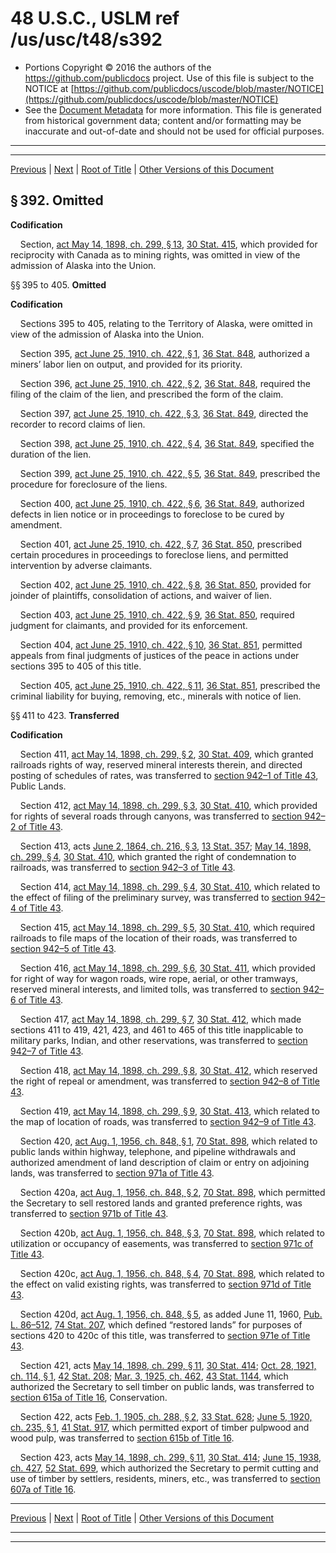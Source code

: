 ---
---

# 48 U.S.C., USLM ref /us/usc/t48/s392

* Portions Copyright © 2016 the authors of the https://github.com/publicdocs project.
  Use of this file is subject to the NOTICE at [https://github.com/publicdocs/uscode/blob/master/NOTICE](https://github.com/publicdocs/uscode/blob/master/NOTICE)
* See the [Document Metadata](././../../../..//README.md) for more information.
  This file is generated from historical government data; content and/or formatting may be inaccurate and out-of-date and should not be used for official purposes.

----------
----------

[Previous](./../../../..//us/usc/t48/ch2/m__us_usc_t48_s386.md) | [Next](./../../../..//us/usc/t48/ch2/m__us_usc_t48_s431.md) | [Root of Title](./../../../../) | [Other Versions of this Document](https://publicdocs.github.io/go/links?ns=uslm&ref=%2Fus%2Fusc%2Ft48%2Fs392)

## § 392. Omitted

 __Codification__ 

    Section, [act May 14, 1898, ch. 299, § 13][/us/act/1898-05-14/ch299/s13], [30 Stat. 415][/us/stat/30/415], which provided for reciprocity with Canada as to mining rights, was omitted in view of the admission of Alaska into the Union.

§§ 395 to 405. __Omitted__ 

 __Codification__ 

    Sections 395 to 405, relating to the Territory of Alaska, were omitted in view of the admission of Alaska into the Union.

    Section 395, [act June 25, 1910, ch. 422, § 1][/us/act/1910-06-25/ch422/s1], [36 Stat. 848][/us/stat/36/848], authorized a miners’ labor lien on output, and provided for its priority.

    Section 396, [act June 25, 1910, ch. 422, § 2][/us/act/1910-06-25/ch422/s2], [36 Stat. 848][/us/stat/36/848], required the filing of the claim of the lien, and prescribed the form of the claim.

    Section 397, [act June 25, 1910, ch. 422, § 3][/us/act/1910-06-25/ch422/s3], [36 Stat. 849][/us/stat/36/849], directed the recorder to record claims of lien.

    Section 398, [act June 25, 1910, ch. 422, § 4][/us/act/1910-06-25/ch422/s4], [36 Stat. 849][/us/stat/36/849], specified the duration of the lien.

    Section 399, [act June 25, 1910, ch. 422, § 5][/us/act/1910-06-25/ch422/s5], [36 Stat. 849][/us/stat/36/849], prescribed the procedure for foreclosure of the liens.

    Section 400, [act June 25, 1910, ch. 422, § 6][/us/act/1910-06-25/ch422/s6], [36 Stat. 849][/us/stat/36/849], authorized defects in lien notice or in proceedings to foreclose to be cured by amendment.

    Section 401, [act June 25, 1910, ch. 422, § 7][/us/act/1910-06-25/ch422/s7], [36 Stat. 850][/us/stat/36/850], prescribed certain procedures in proceedings to foreclose liens, and permitted intervention by adverse claimants.

    Section 402, [act June 25, 1910, ch. 422, § 8][/us/act/1910-06-25/ch422/s8], [36 Stat. 850][/us/stat/36/850], provided for joinder of plaintiffs, consolidation of actions, and waiver of lien.

    Section 403, [act June 25, 1910, ch. 422, § 9][/us/act/1910-06-25/ch422/s9], [36 Stat. 850][/us/stat/36/850], required judgment for claimants, and provided for its enforcement.

    Section 404, [act June 25, 1910, ch. 422, § 10][/us/act/1910-06-25/ch422/s10], [36 Stat. 851][/us/stat/36/851], permitted appeals from final judgments of justices of the peace in actions under sections 395 to 405 of this title.

    Section 405, [act June 25, 1910, ch. 422, § 11][/us/act/1910-06-25/ch422/s11], [36 Stat. 851][/us/stat/36/851], prescribed the criminal liability for buying, removing, etc., minerals with notice of lien.

§§ 411 to 423. __Transferred__ 

 __Codification__ 

    Section 411, [act May 14, 1898, ch. 299, § 2][/us/act/1898-05-14/ch299/s2], [30 Stat. 409][/us/stat/30/409], which granted railroads rights of way, reserved mineral interests therein, and directed posting of schedules of rates, was transferred to [section 942–1 of Title 43][/us/usc/t43/s942–1], Public Lands.

    Section 412, [act May 14, 1898, ch. 299, § 3][/us/act/1898-05-14/ch299/s3], [30 Stat. 410][/us/stat/30/410], which provided for rights of several roads through canyons, was transferred to [section 942–2 of Title 43][/us/usc/t43/s942–2].

    Section 413, acts [June 2, 1864, ch. 216, § 3][/us/act/1864-06-02/ch216/s3], [13 Stat. 357][/us/stat/13/357]; [May 14, 1898, ch. 299, § 4][/us/act/1898-05-14/ch299/s4], [30 Stat. 410][/us/stat/30/410], which granted the right of condemnation to railroads, was transferred to [section 942–3 of Title 43][/us/usc/t43/s942–3].

    Section 414, [act May 14, 1898, ch. 299, § 4][/us/act/1898-05-14/ch299/s4], [30 Stat. 410][/us/stat/30/410], which related to the effect of filing of the preliminary survey, was transferred to [section 942–4 of Title 43][/us/usc/t43/s942–4].

    Section 415, [act May 14, 1898, ch. 299, § 5][/us/act/1898-05-14/ch299/s5], [30 Stat. 410][/us/stat/30/410], which required railroads to file maps of the location of their roads, was transferred to [section 942–5 of Title 43][/us/usc/t43/s942–5].

    Section 416, [act May 14, 1898, ch. 299, § 6][/us/act/1898-05-14/ch299/s6], [30 Stat. 411][/us/stat/30/411], which provided for right of way for wagon roads, wire rope, aerial, or other tramways, reserved mineral interests, and limited tolls, was transferred to [section 942–6 of Title 43][/us/usc/t43/s942–6].

    Section 417, [act May 14, 1898, ch. 299, § 7][/us/act/1898-05-14/ch299/s7], [30 Stat. 412][/us/stat/30/412], which made sections 411 to 419, 421, 423, and 461 to 465 of this title inapplicable to military parks, Indian, and other reservations, was transferred to [section 942–7 of Title 43][/us/usc/t43/s942–7].

    Section 418, [act May 14, 1898, ch. 299, § 8][/us/act/1898-05-14/ch299/s8], [30 Stat. 412][/us/stat/30/412], which reserved the right of repeal or amendment, was transferred to [section 942–8 of Title 43][/us/usc/t43/s942–8].

    Section 419, [act May 14, 1898, ch. 299, § 9][/us/act/1898-05-14/ch299/s9], [30 Stat. 413][/us/stat/30/413], which related to the map of location of roads, was transferred to [section 942–9 of Title 43][/us/usc/t43/s942–9].

    Section 420, [act Aug. 1, 1956, ch. 848, § 1][/us/act/1956-08-01/ch848/s1], [70 Stat. 898][/us/stat/70/898], which related to public lands within highway, telephone, and pipeline withdrawals and authorized amendment of land description of claim or entry on adjoining lands, was transferred to [section 971a of Title 43][/us/usc/t43/s971a].

    Section 420a, [act Aug. 1, 1956, ch. 848, § 2][/us/act/1956-08-01/ch848/s2], [70 Stat. 898][/us/stat/70/898], which permitted the Secretary to sell restored lands and granted preference rights, was transferred to [section 971b of Title 43][/us/usc/t43/s971b].

    Section 420b, [act Aug. 1, 1956, ch. 848, § 3][/us/act/1956-08-01/ch848/s3], [70 Stat. 898][/us/stat/70/898], which related to utilization or occupancy of easements, was transferred to [section 971c of Title 43][/us/usc/t43/s971c].

    Section 420c, [act Aug. 1, 1956, ch. 848, § 4][/us/act/1956-08-01/ch848/s4], [70 Stat. 898][/us/stat/70/898], which related to the effect on valid existing rights, was transferred to [section 971d of Title 43][/us/usc/t43/s971d].

    Section 420d, [act Aug. 1, 1956, ch. 848, § 5][/us/act/1956-08-01/ch848/s5], as added June 11, 1960, [Pub. L. 86–512][/us/pl/86/512], [74 Stat. 207][/us/stat/74/207], which defined “restored lands” for purposes of sections 420 to 420c of this title, was transferred to [section 971e of Title 43][/us/usc/t43/s971e].

    Section 421, acts [May 14, 1898, ch. 299, § 11][/us/act/1898-05-14/ch299/s11], [30 Stat. 414][/us/stat/30/414]; [Oct. 28, 1921, ch. 114, § 1][/us/act/1921-10-28/ch114/s1], [42 Stat. 208][/us/stat/42/208]; [Mar. 3, 1925, ch. 462][/us/act/1925-03-03/ch462], [43 Stat. 1144][/us/stat/43/1144], which authorized the Secretary to sell timber on public lands, was transferred to [section 615a of Title 16][/us/usc/t16/s615a], Conservation.

    Section 422, acts [Feb. 1, 1905, ch. 288, § 2][/us/act/1905-02-01/ch288/s2], [33 Stat. 628][/us/stat/33/628]; [June 5, 1920, ch. 235, § 1][/us/act/1920-06-05/ch235/s1], [41 Stat. 917][/us/stat/41/917], which permitted export of timber pulpwood and wood pulp, was transferred to [section 615b of Title 16][/us/usc/t16/s615b].

    Section 423, acts [May 14, 1898, ch. 299, § 11][/us/act/1898-05-14/ch299/s11], [30 Stat. 414][/us/stat/30/414]; [June 15, 1938, ch. 427][/us/act/1938-06-15/ch427], [52 Stat. 699][/us/stat/52/699], which authorized the Secretary to permit cutting and use of timber by settlers, residents, miners, etc., was transferred to [section 607a of Title 16][/us/usc/t16/s607a].

----------

[Previous](./../../../..//us/usc/t48/ch2/m__us_usc_t48_s386.md) | [Next](./../../../..//us/usc/t48/ch2/m__us_usc_t48_s431.md) | [Root of Title](./../../../../) | [Other Versions of this Document](https://publicdocs.github.io/go/links?ns=uslm&ref=%2Fus%2Fusc%2Ft48%2Fs392)

----------
----------

[/us/act/1898-05-14/ch299/s13]: https://publicdocs.github.io/go/links?ns=uslm&ref=%2Fus%2Fact%2F1898-05-14%2Fch299%2Fs13
[/us/stat/30/415]: https://publicdocs.github.io/go/links?ns=uslm&ref=%2Fus%2Fstat%2F30%2F415
[/us/act/1910-06-25/ch422/s1]: https://publicdocs.github.io/go/links?ns=uslm&ref=%2Fus%2Fact%2F1910-06-25%2Fch422%2Fs1
[/us/stat/36/848]: https://publicdocs.github.io/go/links?ns=uslm&ref=%2Fus%2Fstat%2F36%2F848
[/us/act/1910-06-25/ch422/s2]: https://publicdocs.github.io/go/links?ns=uslm&ref=%2Fus%2Fact%2F1910-06-25%2Fch422%2Fs2
[/us/stat/36/848]: https://publicdocs.github.io/go/links?ns=uslm&ref=%2Fus%2Fstat%2F36%2F848
[/us/act/1910-06-25/ch422/s3]: https://publicdocs.github.io/go/links?ns=uslm&ref=%2Fus%2Fact%2F1910-06-25%2Fch422%2Fs3
[/us/stat/36/849]: https://publicdocs.github.io/go/links?ns=uslm&ref=%2Fus%2Fstat%2F36%2F849
[/us/act/1910-06-25/ch422/s4]: https://publicdocs.github.io/go/links?ns=uslm&ref=%2Fus%2Fact%2F1910-06-25%2Fch422%2Fs4
[/us/stat/36/849]: https://publicdocs.github.io/go/links?ns=uslm&ref=%2Fus%2Fstat%2F36%2F849
[/us/act/1910-06-25/ch422/s5]: https://publicdocs.github.io/go/links?ns=uslm&ref=%2Fus%2Fact%2F1910-06-25%2Fch422%2Fs5
[/us/stat/36/849]: https://publicdocs.github.io/go/links?ns=uslm&ref=%2Fus%2Fstat%2F36%2F849
[/us/act/1910-06-25/ch422/s6]: https://publicdocs.github.io/go/links?ns=uslm&ref=%2Fus%2Fact%2F1910-06-25%2Fch422%2Fs6
[/us/stat/36/849]: https://publicdocs.github.io/go/links?ns=uslm&ref=%2Fus%2Fstat%2F36%2F849
[/us/act/1910-06-25/ch422/s7]: https://publicdocs.github.io/go/links?ns=uslm&ref=%2Fus%2Fact%2F1910-06-25%2Fch422%2Fs7
[/us/stat/36/850]: https://publicdocs.github.io/go/links?ns=uslm&ref=%2Fus%2Fstat%2F36%2F850
[/us/act/1910-06-25/ch422/s8]: https://publicdocs.github.io/go/links?ns=uslm&ref=%2Fus%2Fact%2F1910-06-25%2Fch422%2Fs8
[/us/stat/36/850]: https://publicdocs.github.io/go/links?ns=uslm&ref=%2Fus%2Fstat%2F36%2F850
[/us/act/1910-06-25/ch422/s9]: https://publicdocs.github.io/go/links?ns=uslm&ref=%2Fus%2Fact%2F1910-06-25%2Fch422%2Fs9
[/us/stat/36/850]: https://publicdocs.github.io/go/links?ns=uslm&ref=%2Fus%2Fstat%2F36%2F850
[/us/act/1910-06-25/ch422/s10]: https://publicdocs.github.io/go/links?ns=uslm&ref=%2Fus%2Fact%2F1910-06-25%2Fch422%2Fs10
[/us/stat/36/851]: https://publicdocs.github.io/go/links?ns=uslm&ref=%2Fus%2Fstat%2F36%2F851
[/us/act/1910-06-25/ch422/s11]: https://publicdocs.github.io/go/links?ns=uslm&ref=%2Fus%2Fact%2F1910-06-25%2Fch422%2Fs11
[/us/stat/36/851]: https://publicdocs.github.io/go/links?ns=uslm&ref=%2Fus%2Fstat%2F36%2F851
[/us/act/1898-05-14/ch299/s2]: https://publicdocs.github.io/go/links?ns=uslm&ref=%2Fus%2Fact%2F1898-05-14%2Fch299%2Fs2
[/us/stat/30/409]: https://publicdocs.github.io/go/links?ns=uslm&ref=%2Fus%2Fstat%2F30%2F409
[/us/usc/t43/s942–1]: https://publicdocs.github.io/go/links?ns=uslm&ref=%2Fus%2Fusc%2Ft43%2Fs942%E2%80%931
[/us/act/1898-05-14/ch299/s3]: https://publicdocs.github.io/go/links?ns=uslm&ref=%2Fus%2Fact%2F1898-05-14%2Fch299%2Fs3
[/us/stat/30/410]: https://publicdocs.github.io/go/links?ns=uslm&ref=%2Fus%2Fstat%2F30%2F410
[/us/usc/t43/s942–2]: https://publicdocs.github.io/go/links?ns=uslm&ref=%2Fus%2Fusc%2Ft43%2Fs942%E2%80%932
[/us/act/1864-06-02/ch216/s3]: https://publicdocs.github.io/go/links?ns=uslm&ref=%2Fus%2Fact%2F1864-06-02%2Fch216%2Fs3
[/us/stat/13/357]: https://publicdocs.github.io/go/links?ns=uslm&ref=%2Fus%2Fstat%2F13%2F357
[/us/act/1898-05-14/ch299/s4]: https://publicdocs.github.io/go/links?ns=uslm&ref=%2Fus%2Fact%2F1898-05-14%2Fch299%2Fs4
[/us/stat/30/410]: https://publicdocs.github.io/go/links?ns=uslm&ref=%2Fus%2Fstat%2F30%2F410
[/us/usc/t43/s942–3]: https://publicdocs.github.io/go/links?ns=uslm&ref=%2Fus%2Fusc%2Ft43%2Fs942%E2%80%933
[/us/act/1898-05-14/ch299/s4]: https://publicdocs.github.io/go/links?ns=uslm&ref=%2Fus%2Fact%2F1898-05-14%2Fch299%2Fs4
[/us/stat/30/410]: https://publicdocs.github.io/go/links?ns=uslm&ref=%2Fus%2Fstat%2F30%2F410
[/us/usc/t43/s942–4]: https://publicdocs.github.io/go/links?ns=uslm&ref=%2Fus%2Fusc%2Ft43%2Fs942%E2%80%934
[/us/act/1898-05-14/ch299/s5]: https://publicdocs.github.io/go/links?ns=uslm&ref=%2Fus%2Fact%2F1898-05-14%2Fch299%2Fs5
[/us/stat/30/410]: https://publicdocs.github.io/go/links?ns=uslm&ref=%2Fus%2Fstat%2F30%2F410
[/us/usc/t43/s942–5]: https://publicdocs.github.io/go/links?ns=uslm&ref=%2Fus%2Fusc%2Ft43%2Fs942%E2%80%935
[/us/act/1898-05-14/ch299/s6]: https://publicdocs.github.io/go/links?ns=uslm&ref=%2Fus%2Fact%2F1898-05-14%2Fch299%2Fs6
[/us/stat/30/411]: https://publicdocs.github.io/go/links?ns=uslm&ref=%2Fus%2Fstat%2F30%2F411
[/us/usc/t43/s942–6]: https://publicdocs.github.io/go/links?ns=uslm&ref=%2Fus%2Fusc%2Ft43%2Fs942%E2%80%936
[/us/act/1898-05-14/ch299/s7]: https://publicdocs.github.io/go/links?ns=uslm&ref=%2Fus%2Fact%2F1898-05-14%2Fch299%2Fs7
[/us/stat/30/412]: https://publicdocs.github.io/go/links?ns=uslm&ref=%2Fus%2Fstat%2F30%2F412
[/us/usc/t43/s942–7]: https://publicdocs.github.io/go/links?ns=uslm&ref=%2Fus%2Fusc%2Ft43%2Fs942%E2%80%937
[/us/act/1898-05-14/ch299/s8]: https://publicdocs.github.io/go/links?ns=uslm&ref=%2Fus%2Fact%2F1898-05-14%2Fch299%2Fs8
[/us/stat/30/412]: https://publicdocs.github.io/go/links?ns=uslm&ref=%2Fus%2Fstat%2F30%2F412
[/us/usc/t43/s942–8]: https://publicdocs.github.io/go/links?ns=uslm&ref=%2Fus%2Fusc%2Ft43%2Fs942%E2%80%938
[/us/act/1898-05-14/ch299/s9]: https://publicdocs.github.io/go/links?ns=uslm&ref=%2Fus%2Fact%2F1898-05-14%2Fch299%2Fs9
[/us/stat/30/413]: https://publicdocs.github.io/go/links?ns=uslm&ref=%2Fus%2Fstat%2F30%2F413
[/us/usc/t43/s942–9]: https://publicdocs.github.io/go/links?ns=uslm&ref=%2Fus%2Fusc%2Ft43%2Fs942%E2%80%939
[/us/act/1956-08-01/ch848/s1]: https://publicdocs.github.io/go/links?ns=uslm&ref=%2Fus%2Fact%2F1956-08-01%2Fch848%2Fs1
[/us/stat/70/898]: https://publicdocs.github.io/go/links?ns=uslm&ref=%2Fus%2Fstat%2F70%2F898
[/us/usc/t43/s971a]: https://publicdocs.github.io/go/links?ns=uslm&ref=%2Fus%2Fusc%2Ft43%2Fs971a
[/us/act/1956-08-01/ch848/s2]: https://publicdocs.github.io/go/links?ns=uslm&ref=%2Fus%2Fact%2F1956-08-01%2Fch848%2Fs2
[/us/stat/70/898]: https://publicdocs.github.io/go/links?ns=uslm&ref=%2Fus%2Fstat%2F70%2F898
[/us/usc/t43/s971b]: https://publicdocs.github.io/go/links?ns=uslm&ref=%2Fus%2Fusc%2Ft43%2Fs971b
[/us/act/1956-08-01/ch848/s3]: https://publicdocs.github.io/go/links?ns=uslm&ref=%2Fus%2Fact%2F1956-08-01%2Fch848%2Fs3
[/us/stat/70/898]: https://publicdocs.github.io/go/links?ns=uslm&ref=%2Fus%2Fstat%2F70%2F898
[/us/usc/t43/s971c]: https://publicdocs.github.io/go/links?ns=uslm&ref=%2Fus%2Fusc%2Ft43%2Fs971c
[/us/act/1956-08-01/ch848/s4]: https://publicdocs.github.io/go/links?ns=uslm&ref=%2Fus%2Fact%2F1956-08-01%2Fch848%2Fs4
[/us/stat/70/898]: https://publicdocs.github.io/go/links?ns=uslm&ref=%2Fus%2Fstat%2F70%2F898
[/us/usc/t43/s971d]: https://publicdocs.github.io/go/links?ns=uslm&ref=%2Fus%2Fusc%2Ft43%2Fs971d
[/us/act/1956-08-01/ch848/s5]: https://publicdocs.github.io/go/links?ns=uslm&ref=%2Fus%2Fact%2F1956-08-01%2Fch848%2Fs5
[/us/pl/86/512]: https://publicdocs.github.io/go/links?ns=uslm&ref=%2Fus%2Fpl%2F86%2F512
[/us/stat/74/207]: https://publicdocs.github.io/go/links?ns=uslm&ref=%2Fus%2Fstat%2F74%2F207
[/us/usc/t43/s971e]: https://publicdocs.github.io/go/links?ns=uslm&ref=%2Fus%2Fusc%2Ft43%2Fs971e
[/us/act/1898-05-14/ch299/s11]: https://publicdocs.github.io/go/links?ns=uslm&ref=%2Fus%2Fact%2F1898-05-14%2Fch299%2Fs11
[/us/stat/30/414]: https://publicdocs.github.io/go/links?ns=uslm&ref=%2Fus%2Fstat%2F30%2F414
[/us/act/1921-10-28/ch114/s1]: https://publicdocs.github.io/go/links?ns=uslm&ref=%2Fus%2Fact%2F1921-10-28%2Fch114%2Fs1
[/us/stat/42/208]: https://publicdocs.github.io/go/links?ns=uslm&ref=%2Fus%2Fstat%2F42%2F208
[/us/act/1925-03-03/ch462]: https://publicdocs.github.io/go/links?ns=uslm&ref=%2Fus%2Fact%2F1925-03-03%2Fch462
[/us/stat/43/1144]: https://publicdocs.github.io/go/links?ns=uslm&ref=%2Fus%2Fstat%2F43%2F1144
[/us/usc/t16/s615a]: https://publicdocs.github.io/go/links?ns=uslm&ref=%2Fus%2Fusc%2Ft16%2Fs615a
[/us/act/1905-02-01/ch288/s2]: https://publicdocs.github.io/go/links?ns=uslm&ref=%2Fus%2Fact%2F1905-02-01%2Fch288%2Fs2
[/us/stat/33/628]: https://publicdocs.github.io/go/links?ns=uslm&ref=%2Fus%2Fstat%2F33%2F628
[/us/act/1920-06-05/ch235/s1]: https://publicdocs.github.io/go/links?ns=uslm&ref=%2Fus%2Fact%2F1920-06-05%2Fch235%2Fs1
[/us/stat/41/917]: https://publicdocs.github.io/go/links?ns=uslm&ref=%2Fus%2Fstat%2F41%2F917
[/us/usc/t16/s615b]: https://publicdocs.github.io/go/links?ns=uslm&ref=%2Fus%2Fusc%2Ft16%2Fs615b
[/us/act/1898-05-14/ch299/s11]: https://publicdocs.github.io/go/links?ns=uslm&ref=%2Fus%2Fact%2F1898-05-14%2Fch299%2Fs11
[/us/stat/30/414]: https://publicdocs.github.io/go/links?ns=uslm&ref=%2Fus%2Fstat%2F30%2F414
[/us/act/1938-06-15/ch427]: https://publicdocs.github.io/go/links?ns=uslm&ref=%2Fus%2Fact%2F1938-06-15%2Fch427
[/us/stat/52/699]: https://publicdocs.github.io/go/links?ns=uslm&ref=%2Fus%2Fstat%2F52%2F699
[/us/usc/t16/s607a]: https://publicdocs.github.io/go/links?ns=uslm&ref=%2Fus%2Fusc%2Ft16%2Fs607a


